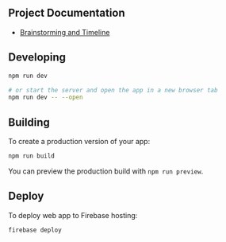 ## Project Documentation
* [Brainstorming and Timeline](https://miro.com/app/board/uXjVNDHoFlk=/?share_link_id=755007807276)


## Developing

```bash
npm run dev

# or start the server and open the app in a new browser tab
npm run dev -- --open
```

## Building

To create a production version of your app:

```bash
npm run build
```

You can preview the production build with `npm run preview`.

## Deploy

To deploy web app to Firebase hosting:

```bash
firebase deploy
```
